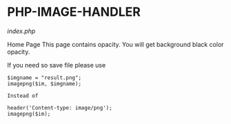 # PHP-IMAGE-HANDLER


*index.php*


Home Page  This page contains opacity. You will get background black color opacity. 

If you need so save file please use 

    $imgname = "result.png";
    imagepng($im, $imgname);

    Instead of

    header('Content-type: image/png');
    imagepng($im);

